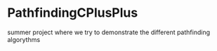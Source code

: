 # PathfindingCPlusPlus
summer project where we try to demonstrate the different pathfinding algorythms
